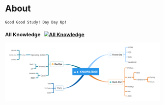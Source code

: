 # About
    Good Good Study! Day Day Up!

### All Knowledge &nbsp; [![All Knowledge](https://img.shields.io/badge/All_Knowledge-ing-blue.svg)](#)

![All Knowledge](./Knowledge.png)
